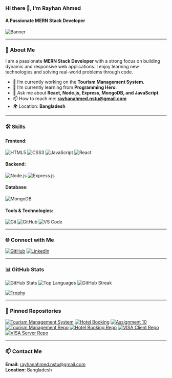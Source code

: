 ### Hi there 👋, I'm Rayhan Ahmed
#### A Passionate MERN Stack Developer

![Banner](https://arturssmirnovs.github.io/github-profile-readme-generator/images/banner.png)

---

### 🚀 About Me
I am a passionate **MERN Stack Developer** with a strong focus on building dynamic and responsive web applications. I enjoy learning new technologies and solving real-world problems through code.

- 🔭 I’m currently working on the **Tourism Management System**.
- 🌱 I’m currently learning from **Programming Hero**.
- 💬 Ask me about **React, Node.js, Express, MongoDB, and JavaScript**.
- 📫 How to reach me: **rayhanahmed.nstu@gmail.com**
- 🌍 Location: **Bangladesh**

---

### 🛠️ Skills

#### Frontend:
![HTML5](https://img.shields.io/badge/HTML5-E34F26?style=for-the-badge&logo=html5&logoColor=white)
![CSS3](https://img.shields.io/badge/CSS3-1572B6?style=for-the-badge&logo=css3&logoColor=white)
![JavaScript](https://img.shields.io/badge/JavaScript-F7DF1E?style=for-the-badge&logo=javascript&logoColor=black)
![React](https://img.shields.io/badge/React-20232A?style=for-the-badge&logo=react&logoColor=61DAFB)

#### Backend:
![Node.js](https://img.shields.io/badge/Node.js-339933?style=for-the-badge&logo=nodedotjs&logoColor=white)
![Express.js](https://img.shields.io/badge/Express.js-000000?style=for-the-badge&logo=express&logoColor=white)

#### Database:
![MongoDB](https://img.shields.io/badge/MongoDB-4EA94B?style=for-the-badge&logo=mongodb&logoColor=white)

#### Tools & Technologies:
![Git](https://img.shields.io/badge/Git-F05032?style=for-the-badge&logo=git&logoColor=white)
![GitHub](https://img.shields.io/badge/GitHub-181717?style=for-the-badge&logo=github&logoColor=white)
![VS Code](https://img.shields.io/badge/VS%20Code-007ACC?style=for-the-badge&logo=visual-studio-code&logoColor=white)

---

### 🌐 Connect with Me
[![GitHub](https://img.shields.io/badge/GitHub-181717?style=for-the-badge&logo=github&logoColor=white)](https://github.com/Rayhan-50)
[![LinkedIn](https://img.shields.io/badge/LinkedIn-0A66C2?style=for-the-badge&logo=linkedin&logoColor=white)](https://www.linkedin.com/feed/)


---

### 📊 GitHub Stats
![GitHub Stats](https://github-readme-stats.vercel.app/api?username=Rayhan-50&show_icons=true&theme=radical)
![Top Languages](https://github-readme-stats.vercel.app/api/top-langs/?username=Rayhan-50&layout=compact&theme=radical)
![GitHub Streak](https://streak-stats.demolab.com/?user=Rayhan-50&theme=radical)

[![Trophy](https://github-profile-trophy.vercel.app/?username=Rayhan-50&theme=onedark)](https://github.com/ryo-ma/github-profile-trophy)

---



### 📌 Pinned Repositories

[![Tourism Management System](https://github-readme-stats.vercel.app/api/pin/?username=Rayhan-50&repo=TOURISM-MANAGEMENT-Client)](https://tourism-management-28e12.web.app/)
[![Hotel Booking](https://github-readme-stats.vercel.app/api/pin/?username=Rayhan-50&repo=Hotel-Booking-client)](https://hotel-booking-client-2f049.web.app/)
[![Assignment 10](https://github-readme-stats.vercel.app/api/pin/?username=Rayhan-50&repo=assignment-10)](https://assignment-10-427ea.web.app/)
[![Tourism Management Repo](https://github-readme-stats.vercel.app/api/pin/?username=Rayhan-50&repo=TOURISM-MANAGEMENT-server)](https://github.com/Rayhan-50/TOURISM-MANAGEMENT-server)
[![Hotel Booking Repo](https://github-readme-stats.vercel.app/api/pin/?username=Rayhan-50&repo=Hotel-Booking-server)](https://github.com/Rayhan-50/Hotel-Booking-server)
[![VISA Client Repo](https://github-readme-stats.vercel.app/api/pin/?username=Rayhan-50&repo=VISA-client)](https://github.com/Rayhan-50/VISA-client)
[![VISA Server Repo](https://github-readme-stats.vercel.app/api/pin/?username=Rayhan-50&repo=VISA-server)](https://github.com/Rayhan-50/VISA-server)



---

### 📫 Contact Me
**Email:** rayhanahmed.nstu@gmail.com  
**Location:** Bangladesh



